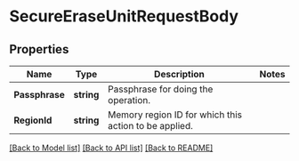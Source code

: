 # SecureEraseUnitRequestBody

## Properties
Name | Type | Description | Notes
------------ | ------------- | ------------- | -------------
**Passphrase** | **string** | Passphrase for doing the operation. | 
**RegionId** | **string** | Memory region ID for which this action to be applied. | 

[[Back to Model list]](../README.md#documentation-for-models) [[Back to API list]](../README.md#documentation-for-api-endpoints) [[Back to README]](../README.md)


